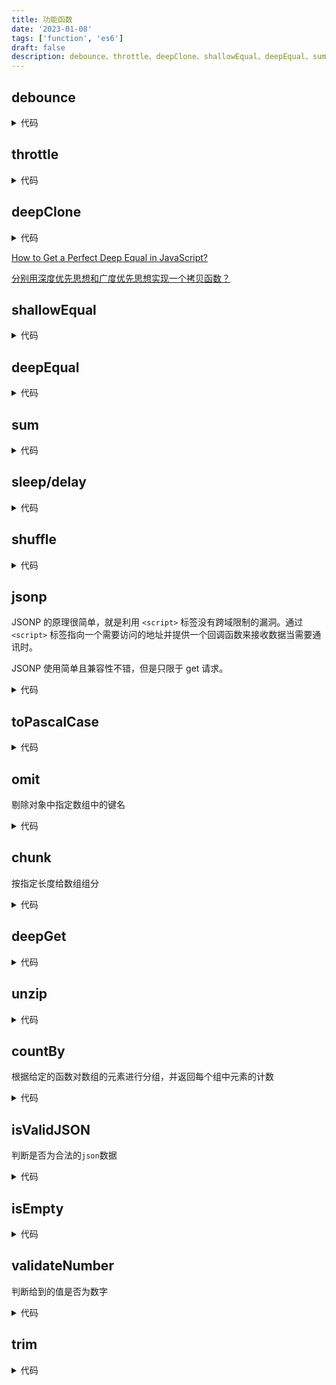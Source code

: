 ```yaml
---
title: 功能函数
date: '2023-01-08'
tags: ['function', 'es6']
draft: false
description: debounce、throttle、deepClone、shallowEqual、deepEqual、sum、sleep/delay、shuffle、jsonp
---
```


<TOCInline toc={props.toc} asDisclosure toHeading={2} />

## debounce

<details>
 <summary>代码</summary>

```js
const debounce = (func, delay = 500) => {
  let timer

  return (...args) => {
    if (timer) {
      clearTimeout(timer)
    } else {
      timer = setTimeout(() => {
        fn(...args)
      }, delay)
    }
  }
}
```

</details>

## throttle

<details>
 <summary>代码</summary>

```js
const throttle = (func, delay = 500) => {
  let timer

  return (...args) => {
    if (!timer) {
      timer = setTimeout(() => {
        fn(...args)
        timer = null
      }, delay)
    }
  }
}
```

</details>

## deepClone

<details>
 <summary>代码</summary>

```js
const deepClone = (obj, map = new WeakMap()) => {
  if (obj === null || !(obj instanceof Object)) return obj
  if (obj instanceof Function) return (...args) => obj.call(this, ...args)
  if (obj instanceof Date) return new Date(obj)
  if (obj instanceof RegExp) return new RegExp(obj.source, obj.flags)
  if (map.has(obj)) return map.get(obj)

  const keys = Reflect.ownKeys(obj)
  // const desc = Object.getOwnPropertyDescriptor(obj);
  // const data = Object.create(Object.getPrototypeof(obj), desc);
  let data = new obj.constructor()
  // 处理Map对象
  if (obj instanceof Map) {
    const result = new Map()
    map.set(obj, result)
    obj.forEach((val, key) => {
      result.set(deepClone(key, map), deepClone(val, map))
    })
    return result
  }

  // 处理Set对象
  if (obj instanceof Set) {
    const result = new Set()
    map.set(obj, result)
    obj.forEach((val) => {
      result.set(deepClone(val, map))
    })
    return result
  }

  map.set(obj, data)

  keys.forEach((key) => {
    if (obj[key] instanceof Object) {
      data[key] = deepClone(obj[key])
    } else {
      data[key] = obj[key]
    }
  })

  return data
}
```

</details>

[How to Get a Perfect Deep Equal in JavaScript?](https://levelup.gitconnected.com/how-to-get-a-perfect-deep-equal-in-javascript-b849fe30e54f)

[分别用深度优先思想和广度优先思想实现一个拷贝函数？](../blog/69.md#上期的答案)

## shallowEqual

<details>
 <summary>代码</summary>

```js
function shallowEqual(objA, objB) {
  // P1
  if (Object.is(objA, objB)) {
    return true
  }

  // P2
  if (typeof objA !== 'object' || objA === null || typeof objB !== 'object' || objB === null) {
    return false
  }

  // P3
  var keysA = Object.keys(objA)
  var keysB = Object.keys(objB)

  if (keysA.length !== keysB.length) {
    return false
  }

  for (var i = 0; i < keysA.length; i++) {
    if (
      !Object.prototype.hasOwnProperty.call(objB, keysA[i]) ||
      !Object.is(objA[keysA[i]], objB[keysA[i]])
    ) {
      return false
    }
  }

  return true
}
```

</details>

## deepEqual

<details>
 <summary>代码</summary>

```js
const deepEqual = (objA, objB, map = new WeakMap()) => {
  // P1
  if (Object.is(objA, objB)) return true

  // P2
  if (objA instanceof Date && objB instanceof Date) {
    return objA.getTime() === objB.getTime()
  }
  if (objA instanceof RegExp && objB instanceof RegExp) {
    return objA.toString() === objB.toString()
  }

  // P3
  if (typeof objA !== 'object' || objA === null || typeof objB !== 'object' || objB === null) {
    return false
  }

  // P4
  if (map.get(objA) === objB) return true
  map.set(objA, objB)

  // P5
  const keysA = Reflect.ownKeys(objA)
  const keysB = Reflect.ownKeys(objB)

  if (keysA.length !== keysB.length) {
    return false
  }

  for (let i = 0; i < keysA.length; i++) {
    if (!Reflect.has(objB, keysA[i]) || !deepEqual(objA[keysA[i]], objB[keysA[i]], map)) {
      return false
    }
  }

  return true
}
```

</details>

## sum

<details>
 <summary>代码</summary>

```js
const sum = (num1, num2) => {
  const s1 = (num1.toString().split('.').[1] ?? '').length
  const s2 = (num2.toString().split('.').[1] ?? '').length

  const base = Math.pow(10, Math.max(s1, s2))

  return (num1 * base + num2 * base) / base
}
```

</details>

## sleep/delay

<details>
 <summary>代码</summary>

```ts
const sleep = (t = 0) => new Promise((resolve) => setTimeout(resolve, t))

const delay = <T extends (...args: any[]) => any>(
  func: T,
  seconds: number,
  ...args: Parameters<T>
): Promise<ReturnType<T>> => sleep(seconds).then(() => func(...args))
```

</details>

## shuffle

<details>
 <summary>代码</summary>

```ts
const shuffle = (list) => list.sort((x, y) => Math.random() - 0.5)
```

</details>

## jsonp

JSONP 的原理很简单，就是利用 `<script>` 标签没有跨域限制的漏洞。通过 `<script>` 标签指向一个需要访问的地址并提供一个回调函数来接收数据当需要通讯时。

JSONP 使用简单且兼容性不错，但是只限于 get 请求。

<details>
 <summary>代码</summary>

```js
function stringify(data) {
  const pairs = Object.entries(data)
  const qs = pairs
    .map(([k, v]) => {
      let noValue = false
      if (v === null || v === undefined || typeof v === 'object') {
        noValue = true
      }
      return `${encodeURIComponent(k)}=${noValue ? '' : encodeURIComponent(v)}`
    })
    .join('&')
  return qs
}

function jsonp({ url, onData, params }) {
  const script = document.createElement('script')

  // 一、为了避免全局污染，使用一个随机函数名
  const cbFnName = `JSONP_PADDING_${Math.random().toString().slice(2)}`
  // 二、默认 callback 函数为 cbFnName
  script.src = `${url}?${stringify({ callback: cbFnName, ...params })}`
  // 三、使用 onData 作为 cbFnName 回调函数，接收数据
  window[cbFnName] = onData

  document.body.appendChild(script)
}
```

</details>

## toPascalCase

<details>
 <summary>代码</summary>

```js
const toPascalCase = (str: string): string =>
  (str.match(/[a-zA-Z0-9]+/g) || [])
    .map((w) => `${w.charAt(0).toUpperCase()}${w.slice(1)}`)
    .join('')

toPascalCase('hello world') // 'HelloWorld'
toPascalCase('hello.world') // 'HelloWorld'
toPascalCase('foo_bar-baz') // FooBarBaz

//驼峰转短横线
function toKebabCase(str) {
  let res = str.replace(/([A-Z])/g, (all, i) => {
    return '-' + i.toLowerCase()
  })
  if (res.slice(0, 1) === '-') {
    res = res.slice(1) //去除开头的-
  }
  return res
}
//短横线转驼峰
function toCamelCase(str) {
  return str.replace(/-([a-zA-Z])/g, function (all, i) {
    return i.toUpperCase()
  })
}

console.log(toCamelCase('get-element-by-id'))
console.log(toKebabCase('GetElementById'))
```

</details>

## omit

剔除对象中指定数组中的键名

<details>
 <summary>代码</summary>

```js
const omit = (obj, arr) =>
  Object.keys(obj)
    .filter((k) => !arr.includes(k))
    .reduce((acc, key) => ((acc[key] = obj[key]), acc), {})

omit({ a: 1, b: '2', c: 3 }, ['b']) // { 'a': 1, 'c': 3 }
```

</details>

## chunk

按指定长度给数组组分

<details>
 <summary>代码</summary>

```js
const chunk = (arr, size) =>
  Array.from({ length: Math.ceil(arr.length / size) }, (v, i) =>
    arr.slice(i * size, i * size + size)
  )

chunk([1, 2, 3, 4, 5], 2) // [[1, 2], [3, 4], [5]]
```

</details>

## deepGet

<details>
 <summary>代码</summary>

```js
const deepGet = (obj, keys) =>
  keys.reduce((xs, x) => (xs && xs[x] !== null && xs[x] !== undefined ? xs[x] : null), obj)

let index = 2
const data = {
  foo: {
    foz: [1, 2, 3],
    bar: {
      baz: ['a', 'b', 'c'],
    },
  },
}
deepGet(data, ['foo', 'foz', index]) // get 3
deepGet(data, ['foo', 'bar', 'baz', 8, 'foz']) // null
```

</details>

## unzip

<details>
 <summary>代码</summary>

```js
const unzip = (arr) =>
  arr.reduce(
    (acc, c) => (c.forEach((v, i) => acc[i].push(v)), acc),
    Array.from({ length: Math.max(...arr.map((a) => a.length)) }, (_) => [])
  )

unzip([
  ['a', 1],
  ['b', 2],
  ['c', 3],
  ['d', 4],
  ['e', 5],
]) // [['a', 'b', 'c', 'd', 'e'], [1, 2, 3, 4, 5]]
```

</details>

## countBy

根据给定的函数对数组的元素进行分组，并返回每个组中元素的计数

<details>
 <summary>代码</summary>

```js
const countBy = (arr, fn) =>
  arr.map(typeof fn === 'function' ? fn : (val) => val[fn]).reduce((acc, val) => {
    acc[val] = (acc[val] || 0) + 1
    return acc
  }, {})

countBy([6.1, 4.2, 6.3], Math.floor) // {4: 1, 6: 2}
countBy(['one', 'two', 'three'], 'length') // {3: 2, 5: 1}
countBy([{ count: 5 }, { count: 10 }, { count: 5 }], (x) => x.count)
// {5: 2, 10: 1}
```

</details>

## isValidJSON

判断是否为合法的`json`数据

<details>
 <summary>代码</summary>

```js
const isValidJSON = (str) => {
  try {
    JSON.parse(str)
    return true
  } catch (e) {
    return false
  }
}

isValidJSON('{"name":"Adam","age":20}') // true
isValidJSON('{"name":"Adam",age:"20"}') // false
isValidJSON(null) // true
```

</details>

## isEmpty

<details>
 <summary>代码</summary>

```js
isEmpty([]) // true
isEmpty({}) // true
isEmpty('') // true
isEmpty([1, 2]) // false
isEmpty({ a: 1, b: 2 }) // false
isEmpty('text') // false
isEmpty(123) // true - type is not considered a collection
isEmpty(true) // true - type is not considered a collection

const isEmpty = (val) => val == null || !(Object.keys(val) || val).length
```

</details>

## validateNumber

判断给到的值是否为数字

<details>
 <summary>代码</summary>

```js
const validateNumber = (n) => {
  const num = parseFloat(n)
  return !Number.isNaN(num) && Number.isFinite(num) && Number(n) == n
}

validateNumber('10') // true
validateNumber('a') // false
validateNumber(1 / 0) // false
```

</details>

## trim

<details>
 <summary>代码</summary>

```js
const trim = (str) => (typeof str === 'string' ? str?.replace(/(^\s*)|(\s*$)/g, '') : str)

trim(' abc  ') // =>'abc';
trim(' abc') // => 'abc';
trim('abc') // => 'abc';
trim('a bc') // => 'a bc';
```

</details>
